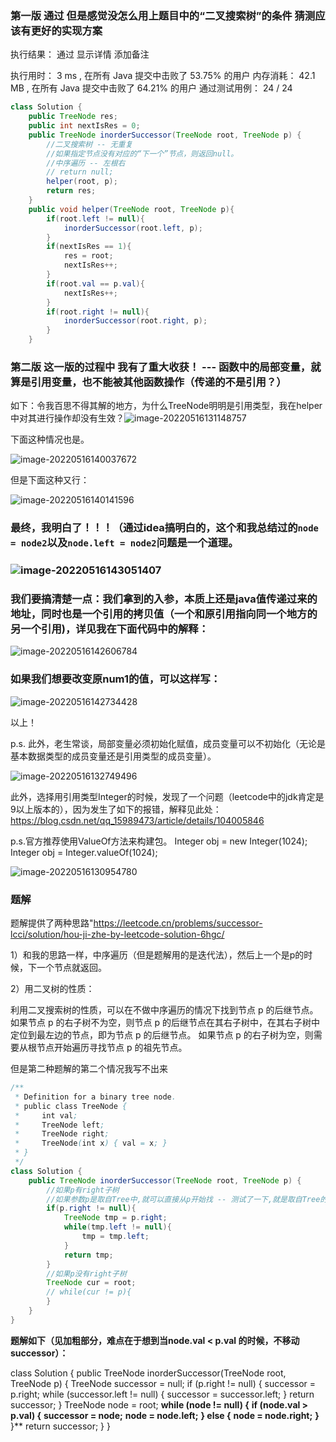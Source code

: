 ### 第一版 通过 但是感觉没怎么用上题目中的“二叉搜索树”的条件 猜测应该有更好的实现方案

执行结果：
通过
显示详情
添加备注

执行用时：
3 ms
, 在所有 Java 提交中击败了
53.75%
的用户
内存消耗：
42.1 MB
, 在所有 Java 提交中击败了
64.21%
的用户
通过测试用例：
24 / 24

```java
class Solution {
    public TreeNode res;
    public int nextIsRes = 0;
    public TreeNode inorderSuccessor(TreeNode root, TreeNode p) {
        //二叉搜索树 -- 无重复
        //如果指定节点没有对应的“下一个”节点，则返回null。
        //中序遍历 -- 左根右
        // return null;
        helper(root, p);
        return res;
    }
    public void helper(TreeNode root, TreeNode p){
        if(root.left != null){
            inorderSuccessor(root.left, p);
        }
        if(nextIsRes == 1){
            res = root;
            nextIsRes++;
        }
        if(root.val == p.val){
            nextIsRes++;
        }
        if(root.right != null){
            inorderSuccessor(root.right, p);
        }
    }

```



### 第二版 这一版的过程中 我有了重大收获！ --- 函数中的局部变量，就算是引用变量，也不能被其他函数操作（传递的不是引用？）

如下：令我百思不得其解的地方，为什么TreeNode明明是引用类型，我在helper中对其进行操作却没有生效？![image-20220516131148757](https://raw.githubusercontent.com/sunmiao0301/Public-Pic-Bed/main/imgfromPicGO/202205161311838.png)

下面这种情况也是。

![image-20220516140037672](https://raw.githubusercontent.com/sunmiao0301/Public-Pic-Bed/main/imgfromPicGO/202205161400803.png)

但是下面这种又行：

![image-20220516140141596](https://raw.githubusercontent.com/sunmiao0301/Public-Pic-Bed/main/imgfromPicGO/202205161401659.png)

### 最终，我明白了！！！（通过idea搞明白的，这个和我总结过的`node = node2`以及`node.left = node2`问题是一个道理。

### ![image-20220516143051407](https://raw.githubusercontent.com/sunmiao0301/Public-Pic-Bed/main/imgfromPicGO/202205161430516.png)

### 我们要搞清楚一点：我们拿到的入参，本质上还是java值传递过来的地址，同时也是一个引用的拷贝值（一个和原引用指向同一个地方的另一个引用)，详见我在下面代码中的解释：

![image-20220516142606784](https://raw.githubusercontent.com/sunmiao0301/Public-Pic-Bed/main/imgfromPicGO/202205161426951.png)

### 如果我们想要改变原num1的值，可以这样写：

![image-20220516142734428](https://raw.githubusercontent.com/sunmiao0301/Public-Pic-Bed/main/imgfromPicGO/202205161427501.png)

以上！

p.s. 此外，老生常谈，局部变量必须初始化赋值，成员变量可以不初始化（无论是基本数据类型的成员变量还是引用类型的成员变量）。

![image-20220516132749496](https://raw.githubusercontent.com/sunmiao0301/Public-Pic-Bed/main/imgfromPicGO/202205161327588.png)

此外，选择用引用类型Integer的时候，发现了一个问题（leetcode中的jdk肯定是9以上版本的），因为发生了如下的报错，解释见此处：https://blog.csdn.net/qq_15989473/article/details/104005846

p.s.官方推荐使用ValueOf方法来构建包。
Integer obj = new Integer(1024);
Integer obj = Integer.valueOf(1024);

![image-20220516130954780](https://raw.githubusercontent.com/sunmiao0301/Public-Pic-Bed/main/imgfromPicGO/202205161309971.png)



### 题解

题解提供了两种思路"https://leetcode.cn/problems/successor-lcci/solution/hou-ji-zhe-by-leetcode-solution-6hgc/

1）和我的思路一样，中序遍历（但是题解用的是迭代法），然后上一个是p的时候，下一个节点就返回。

2）用二叉树的性质：

利用二叉搜索树的性质，可以在不做中序遍历的情况下找到节点 p 的后继节点。
如果节点 p 的右子树不为空，则节点 p 的后继节点在其右子树中，在其右子树中定位到最左边的节点，即为节点 p 的后继节点。
如果节点 p 的右子树为空，则需要从根节点开始遍历寻找节点 p 的祖先节点。

但是第二种题解的第二个情况我写不出来

```java
/**
 * Definition for a binary tree node.
 * public class TreeNode {
 *     int val;
 *     TreeNode left;
 *     TreeNode right;
 *     TreeNode(int x) { val = x; }
 * }
 */
class Solution {
    public TreeNode inorderSuccessor(TreeNode root, TreeNode p) {
        //如果p有right子树
        //如果参数p是取自Tree中,就可以直接从p开始找 -- 测试了一下,就是取自Tree的
        if(p.right != null){
            TreeNode tmp = p.right;
            while(tmp.left != null){
                tmp = tmp.left;
            }
            return tmp;
        }
        //如果p没有right子树
        TreeNode cur = root;
        // while(cur != p){
        }
    }
}
```

**题解如下（见加粗部分，难点在于想到当node.val < p.val 的时候，不移动successor）：**

class Solution {
    public TreeNode inorderSuccessor(TreeNode root, TreeNode p) {
        TreeNode successor = null;
        if (p.right != null) {
            successor = p.right;
            while (successor.left != null) {
                successor = successor.left;
            }
            return successor;
        }
        TreeNode node = root;
          **while (node != null) {**
            **if (node.val > p.val) {**
                **successor = node;**
                **node = node.left;**
            **} else {**
                **node = node.right;**
            **}**
        }**
        return successor;
    }
}
